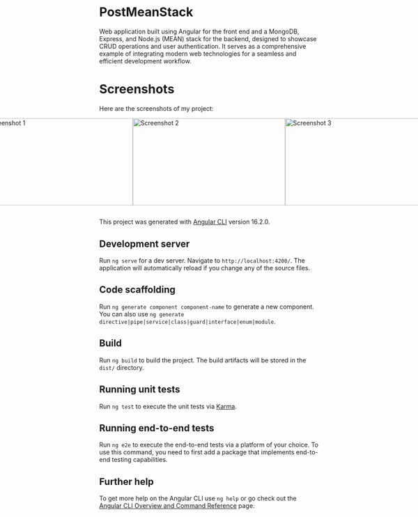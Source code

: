 # PostMeanStack

Web application built using Angular for the front end and a MongoDB, Express, and Node.js (MEAN) stack for the backend, designed to showcase CRUD operations and user authentication. It serves as a comprehensive example of integrating modern web technologies for a seamless and efficient development workflow.

# Screenshots

Here are the screenshots of my project:

<div style="display: flex; justify-content: center;">
  <img src="https://github.com/josealarconchacon/angular-js/assets/22806662/4e723684-0be0-46f4-a291-93f32a860b11" alt="Screenshot 1" width="350" height="200">
  <img src="https://github.com/josealarconchacon/angular-js/assets/22806662/e92ef785-38c6-4006-99c5-a91a808f76bd" alt="Screenshot 2" width="350" height="200">
  <img src="https://github.com/josealarconchacon/angular-js/assets/22806662/c20bcea5-a456-48cd-bbe5-563fe3fce450" alt="Screenshot 3" width="350" height="200">
</div>


##
This project was generated with [Angular CLI](https://github.com/angular/angular-cli) version 16.2.0.

## Development server

Run `ng serve` for a dev server. Navigate to `http://localhost:4200/`. The application will automatically reload if you change any of the source files.

## Code scaffolding

Run `ng generate component component-name` to generate a new component. You can also use `ng generate directive|pipe|service|class|guard|interface|enum|module`.

## Build

Run `ng build` to build the project. The build artifacts will be stored in the `dist/` directory.

## Running unit tests

Run `ng test` to execute the unit tests via [Karma](https://karma-runner.github.io).

## Running end-to-end tests

Run `ng e2e` to execute the end-to-end tests via a platform of your choice. To use this command, you need to first add a package that implements end-to-end testing capabilities.

## Further help

To get more help on the Angular CLI use `ng help` or go check out the [Angular CLI Overview and Command Reference](https://angular.io/cli) page.
